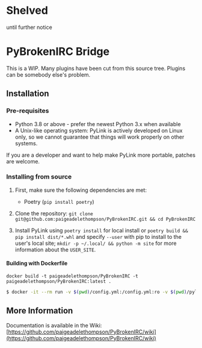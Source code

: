 # Shelved 
until further notice 

# PyBrokenIRC Bridge
This is a WIP. Many plugins have been cut from this source tree. Plugins can be somebody else's problem.

## Installation

### Pre-requisites
* Python 3.8 or above - prefer the newest Python 3.x when available
* A Unix-like operating system: PyLink is actively developed on Linux only, so we cannot guarantee that things will work properly on other systems.

If you are a developer and want to help make PyLink more portable, patches are welcome.

### Installing from source

1) First, make sure the following dependencies are met:

    * Poetry (`pip install poetry`)
    
2) Clone the repository: `git clone git@github.com:paigeadelethompson/PyBrokenIRC.git && cd PyBrokenIRC`
    
3) Install PyLink using `poetry install` for local install or `poetry build && pip install dist/*.whl` and specify `--user` with pip to install to the user's local site; `mkdir -p ~/.local/ && python -m site` for more information about the `USER_SITE`.

#### Building with Dockerfile
`docker build -t paigeadelethompson/PyBrokenIRC -t paigeadelethompson/PyBrokenIRC:latest . `



```bash
$ docker -it --rm run -v $(pwd)/config.yml:/config.yml:ro -v $(pwd)/pylink-data:/pylink-data paigeadelethompson/pybrokenirc
```

## More Information
Documentation is available in the Wiki: [https://github.com/paigeadelethompson/PyBrokenIRC/wiki](https://github.com/paigeadelethompson/PyBrokenIRC/wiki)
